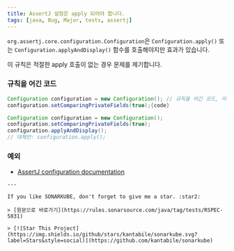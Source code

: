 ```yaml
---
title: AssertJ 설정은 apply 되어야 합니다.
tags: [java, Bug, Major, tests, assertj]
---
```


`org.assertj.core.configuration.Configuration`은 `Configuration.apply()` 또는 `Configuration.applyAndDisplay()` 함수를 호출해야지만 효과가 있습니다.  

이 규칙은 적절한 apply 호출이 없는 경우 문제를 제기합니다.

### 규칙을 어긴 코드

```java
Configuration configuration = new Configuration(); // 규칙을 어긴 코드, 이 설정은 apply 되지 않습니다.
configuration.setComparingPrivateFields(true);{code}
```

```java
Configuration configuration = new Configuration();
configuration.setComparingPrivateFields(true);
configuration.applyAndDisplay();
// 대체안: configuration.apply();
```

### 예외

* [AssertJ configuration documentation](https://assertj.github.io/doc/#assertj-configuration)

```
---

If you like SONARKUBE, don't forget to give me a star. :star2:

> [원문으로 바로가기](https://rules.sonarsource.com/java/tag/tests/RSPEC-5831)

> [![Star This Project](https://img.shields.io/github/stars/kantabile/sonarkube.svg?label=Stars&style=social)](https://github.com/kantabile/sonarkube)
